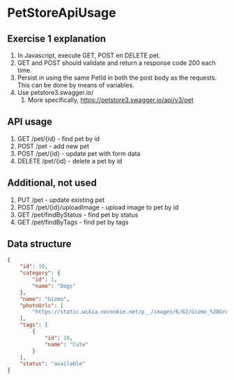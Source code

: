 # PetStoreApiUsage
## Exercise 1 explanation
1. In Javascript, execute GET, POST en DELETE pet.
1. GET and POST should validate and return a response code 200 each time.
1. Persist in using the same PetId in both the post body as the requests. This can be done by means of variables.
1. Use petstore3.swagger.io/
    1. More specifically, https://petstore3.swagger.io/api/v3/pet

## API usage
1. GET /pet/{id} - find pet by id
1. POST /pet - add new pet
1. POST /pet/{id} - update pet with form data
1. DELETE /pet/{id} - delete a pet by id

## Additional, not used
1. PUT /pet - update existing pet
1. POST /pet/{id}/uploadImage - upload image to pet by id
1. GET /pet/findByStatus - find pet by status
1. GET /pet/findByTags - find pet by tags

## Data structure
```json
{
    "id": 10,
    "category": {
        "id": 1,
        "name": "Dogs"
    },
    "name": "Gizmo",
    "photoUrls": [
        "https://static.wikia.nocookie.net/p__/images/6/62/Gizmo_%28Gremlins%29.png/revision/latest/scale-to-width-down/300?cb=20130512002219&path-prefix=protagonist"
    ],
    "tags": [
        {
            "id": 10,
            "name": "Cute"
        }
    ],
    "status": "available"
}
```